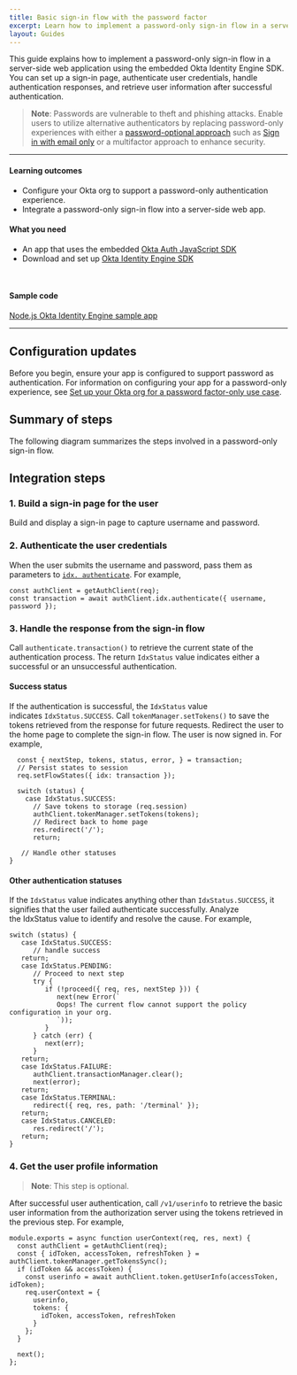 ```yaml
---
title: Basic sign-in flow with the password factor
excerpt: Learn how to implement a password-only sign-in flow in a server-side web app using the Okta Identity Engine SDK.
layout: Guides
---
```


<ApiLifecycle access="ie" />

This guide explains how to implement a password-only sign-in flow in a server-side web application using the embedded Okta Identity Engine SDK. You can set up a sign-in page, authenticate user credentials, handle authentication responses, and retrieve user information after successful authentication.

> **Note**: Passwords are vulnerable to theft and phishing attacks. Enable users to utilize alternative authenticators by replacing password-only experiences with either a [password-optional approach](/docs/guides/pwd-optional-overview) such as [Sign in with email only](docs/guides/pwd-optional-sign-in-email) or a multifactor approach to enhance security.

<StackSnippet snippet="pwdoptionalusecase" />

---

#### Learning outcomes

* Configure your Okta org to support a password-only authentication experience.
* Integrate a password-only sign-in flow into a server-side web app.

#### What you need

* An app that uses the embedded [Okta Auth JavaScript SDK](https://github.com/okta/okta-auth-js)
* Download and set up [Okta Identity Engine SDK](/docs/guides/oie-embedded-common-download-setup-app)

<StackSnippet snippet="whatyouneed" />
<br />

#### Sample code
[Node.js Okta Identity Engine sample app](https://github.com/okta/okta-auth-js/tree/master/samples/generated/express-embedded-auth-with-sdk)
<StackSnippet snippet="samplecode" />

---

## Configuration updates

Before you begin, ensure your app is configured to support password as authentication. For information on configuring your app for a password-only experience, see [Set up your Okta org for a password factor-only use case](/docs/guides/oie-embedded-common-org-setup/nodejs/main/#set-up-your-okta-org-for-a-password-factor-only-use-case).
<StackSnippet snippet="configureyourapp" inline />

## Summary of steps
The following diagram summarizes the steps involved in a password-only sign-in flow.

<StackSnippet snippet="summaryofsteps" />

## Integration steps
### 1. Build a sign-in page for the user
Build and display a sign-in page to capture username and password.
### 2. Authenticate the user credentials
When the user submits the username and password, pass them as parameters to [`idx. authenticate`](https://github.com/okta/okta-auth-js/blob/master/docs/idx.md#idxauthenticate). For example,
```
const authClient = getAuthClient(req);
const transaction = await authClient.idx.authenticate({ username, password });

```
### 3. Handle the response from the sign-in flow
Call `authenticate.transaction()` to retrieve the current state of the authentication process. The return `IdxStatus` value indicates either a successful or an unsuccessful authentication.
#### Success status
If the authentication is successful, the `IdxStatus` value indicates `IdxStatus.SUCCESS`. Call `tokenManager.setTokens()` to save the tokens retrieved from the response for future requests. Redirect the user to the home page to complete the sign-in flow. The user is now signed in. For example,
```
  const { nextStep, tokens, status, error, } = transaction;
  // Persist states to session
  req.setFlowStates({ idx: transaction });

  switch (status) {
    case IdxStatus.SUCCESS:
      // Save tokens to storage (req.session)
      authClient.tokenManager.setTokens(tokens);
      // Redirect back to home page
      res.redirect('/');
      return;

   // Handle other statuses
}

```

#### Other authentication statuses
If the `IdxStatus` value indicates anything other than `IdxStatus.SUCCESS`, it signifies that the user failed authenticate successfully. Analyze the IdxStatus value to identify and resolve the cause. For example,

```
switch (status) {
   case IdxStatus.SUCCESS:
      // handle success
   return;
   case IdxStatus.PENDING:
      // Proceed to next step
      try {
         if (!proceed({ req, res, nextStep })) {
            next(new Error(`
            Oops! The current flow cannot support the policy configuration in your org.
            `));
         }
      } catch (err) {
         next(err);
      }
   return;
   case IdxStatus.FAILURE:
      authClient.transactionManager.clear();
      next(error);
   return;
   case IdxStatus.TERMINAL:
      redirect({ req, res, path: '/terminal' });
   return;
   case IdxStatus.CANCELED:
      res.redirect('/');
   return;
}

```
<StackSnippet snippet="integrationsteps" />

### 4. Get the user profile information
> **Note**: This step is optional.

After successful user authentication, call `/v1/userinfo` to retrieve the basic user information from the authorization server using the tokens retrieved in the previous step. For example,
```
module.exports = async function userContext(req, res, next) {
  const authClient = getAuthClient(req);
  const { idToken, accessToken, refreshToken } = authClient.tokenManager.getTokensSync();
  if (idToken && accessToken) {
    const userinfo = await authClient.token.getUserInfo(accessToken, idToken);
    req.userContext = {
      userinfo,
      tokens: {
        idToken, accessToken, refreshToken
      }
    };
  }

  next();
};
```

<StackSnippet snippet="getuserprofile" />
